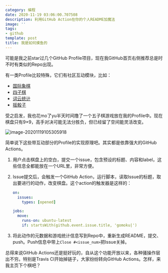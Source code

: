 ```yaml
---
category: 编程
date: 2020-11-19 03:06:00.707508
description: 利用GitHub Action在你的个人README加魔法
image: ''
tags:
- github
template: post
title: 我是如何摸鱼的
---
```


可能是我之前star过几个GitHub Profile项目，现在我GitHub首页右侧推荐总是时不时有类似的Repo出现。

有一类Profile比较特殊，它们有社区互动模块，比如：

- [国际象棋](https://github.com/timburgan/timburgan)
- [四子棋](https://github.com/JonathanGin52/JonathanGin52)
- [词云统计](https://github.com/JessicaLim8/JessicaLim8)
- [摇骰子](https://github.com/benjaminsampica/benjaminsampica)

受之启发，我也花mo了yu半天时间撸了一个五子棋游戏放在我的Profile中。现在棋盘只有9×9，高手对决可能无法分胜负，但已经留了空间能灵活改变。

<!--more-->

![image-20201119105305918](https://static.frostming.com/images/image-20201119105305918.png)

简单说下这些带互动部分的Profile的实现原理吧。其实都是依靠强大的GitHub Actions。

1. 用户点击棋盘上的空白，提交一个issue，包含预设的标题、内容和label，这些信息全都能放在一个URL里，非常方便。

2. Issue提交后，会触发一个GitHub Action，运行脚本，读取Issue的标题，取出要进行的动作，改变棋盘。这个action的触发器是这样的：

   ```yaml
   on:
     issues:
       types: [opened]
   
   jobs:
     move:
       runs-on: ubuntu-latest
       if: startsWith(github.event.issue.title, 'gomoku|')
   ```

3. 将此动作的元数据和游戏统计信息写到Repo中，重新生成README，提交、push。Push信息中带上`Close #<issue_num>`把Issue关掉。

总得来说GitHub Actions还是挺好玩的，自从这个功能开放以来，各种骚操作层出不穷。特别是Travis CI开始掉链子，大家纷纷转向GitHub Actions。怎样，来我主页下个棋吧？